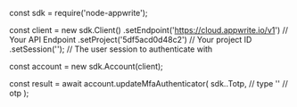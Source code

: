 const sdk = require('node-appwrite');

const client = new sdk.Client()
    .setEndpoint('https://cloud.appwrite.io/v1') // Your API Endpoint
    .setProject('5df5acd0d48c2') // Your project ID
    .setSession(''); // The user session to authenticate with

const account = new sdk.Account(client);

const result = await account.updateMfaAuthenticator(
    sdk..Totp, // type
    '<OTP>' // otp
);
